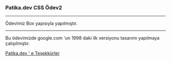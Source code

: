 ### Patika.dev CSS Ödev2
***
Ödevimiz Box yapısıyla yapılmıştır.

***
Bu ödevimizde google.com 'un 1998 daki ilk versiyonu tasarımı yapılmaya çalışılmıştır.

[Patika.dev ' e Teşekkürler](https://www.patika.dev/tr)
